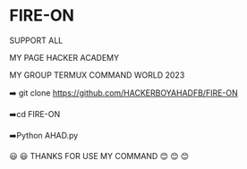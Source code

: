 # FIRE-ON
SUPPORT ALL

MY PAGE HACKER ACADEMY

MY GROUP TERMUX COMMAND WORLD 2023

➡️ git clone https://github.com/HACKERBOYAHADFB/FIRE-ON

➡️cd FIRE-ON

➡️Python AHAD.py 

😃 😃 THANKS FOR USE MY COMMAND 😊 😊 😊
